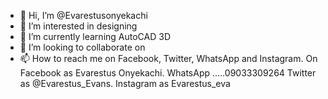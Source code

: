 - 👋 Hi, I’m @Evarestusonyekachi
- 👀 I’m interested in designing 
- 🌱 I’m currently learning AutoCAD 3D
- 💞️ I’m looking to collaborate on 
- 📫 How to reach me on Facebook, Twitter, WhatsApp and Instagram.
   On Facebook as Evarestus Onyekachi.
WhatsApp .....09033309264
Twitter as @Evarestus_Evans.
Instagram as Evarestus_eva


<!---
Evarestusonyekachi/Evarestusonyekachi is a ✨ special ✨ repository because its `README.md` (this file) appears on your GitHub profile.
You can click the Preview link to take a look at your changes.
--->
